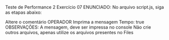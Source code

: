 Teste de Performance 2
Exercício 07
ENUNCIADO:
No arquivo script.js, siga as etapas abaixo:

Altere o comentário OPERADOR
Imprima a mensagem Tempo: true
OBSERVAÇÕES:
A mensagem, deve ser impressa no console
Não crie outros arquivos, apenas utilize os arquivos presentes no Files